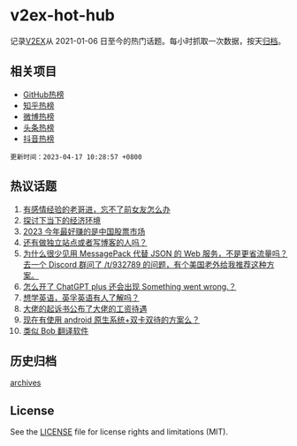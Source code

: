 # v2ex-hot-hub

 记录[V2EX](https://www.v2ex.com/)从 2021-01-06 日至今的热门话题。每小时抓取一次数据，按天[归档](archives)。
 
 ## 相关项目

- [GitHub热榜](https://github.com/snaildev/github-hot-hub)
- [知乎热榜](https://github.com/snaildev/zhihu-hot-hub)
- [微博热榜](https://github.com/snaildev/weibo-hot-hub)
- [头条热榜](https://github.com/snaildev/toutiao-hot-hub)
- [抖音热榜](https://github.com/snaildev/douyin-hot-hub)


 `更新时间：2023-04-17 10:28:57 +0800`

## 热议话题

1. [有感情经验的老哥进，忘不了前女友怎么办](https://www.v2ex.com/t/932912)
1. [探讨下当下的经济环境](https://www.v2ex.com/t/932889)
1. [2023 今年最好赚的是中国股票市场](https://www.v2ex.com/t/932880)
1. [还有做独立站点或者写博客的人吗？](https://www.v2ex.com/t/932931)
1. [为什么很少见用 MessagePack 代替 JSON 的 Web 服务，不是更省流量吗？去一个 Discord 群问了 /t/932789 的问题，有个美国老外给我推荐这种方案。](https://www.v2ex.com/t/932879)
1. [怎么开了 ChatGPT plus 还会出现 Something went wrong.？](https://www.v2ex.com/t/932930)
1. [想学英语，英孚英语有人了解吗？](https://www.v2ex.com/t/932909)
1. [大佬的起诉书公布了大佬的工资待遇](https://www.v2ex.com/t/933037)
1. [现在有使用 android 原生系统+双卡双待的方案么？](https://www.v2ex.com/t/932905)
1. [类似 Bob 翻译软件](https://www.v2ex.com/t/932954)

## 历史归档

[archives](archives)

## License

See the [LICENSE](LICENSE) file for license rights and limitations (MIT).
